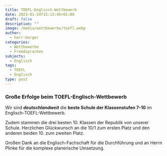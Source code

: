 ```yaml
---
title: TOEFL-Englisch-Wettbewerb
date: 2023-01-24T15:13:45+01:00
draft: false
description: ""
image: /media/wettbewerbe/toefl.webp
author:
  - herr-berger
categories:
  - Wettbewerbe
  - Fremdsprachen
subjects:
  - Englisch
tags:
  - TOEFL
  - Englisch
type: post
---
```

### Große Erfolge beim TOEFL-Englisch-Wettbewerb

Wir sind ***deutschlandweit*** die **beste Schule der Klassenstufen 7-10** im Englisch-TOEFL-Wettbewerb.

Zudem stammen die drei besten 10. Klassen der Republik von unserer Schule. Herzlichen Glückwunsch an die 10/1 zum ersten Platz und den anderen beiden 10. zum zweiten Platz.

Großen Dank an die Englisch-Fachschaft für die Durchführung und an Herrn Plinke für die komplexe planerische Umsetzung.
